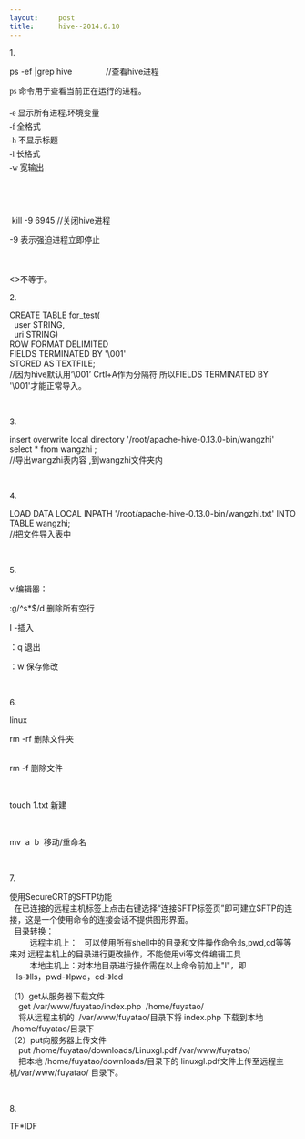 ```yaml
---
layout:     post
title:      hive--2014.6.10
---
```

<div id="article_content" class="article_content clearfix csdn-tracking-statistics" data-pid="blog" data-mod="popu_307" data-dsm="post">
								            <link rel="stylesheet" href="https://csdnimg.cn/release/phoenix/template/css/ck_htmledit_views-f76675cdea.css">
						<div class="htmledit_views" id="content_views">
                
<p>1.</p>
<p>ps -ef |grep hive               //查看hive进程</p>
<p><span style="font-family:Simsun;font-size:14px;line-height:23.999998092651367px;">ps 命令用于查看当前正在运行的进程。</span><br></p>
<p><span><span style="font-family:Simsun;font-size:14px;line-height:24px;">-e 显示所有进程,环境变量</span><br style="font-family:Simsun;font-size:14px;line-height:24px;"><span style="font-family:Simsun;font-size:14px;line-height:24px;">-f 全格式</span><br style="font-family:Simsun;font-size:14px;line-height:24px;"><span style="font-family:Simsun;font-size:14px;line-height:24px;">-h 不显示标题</span><br style="font-family:Simsun;font-size:14px;line-height:24px;"><span style="font-family:Simsun;font-size:14px;line-height:24px;">-l 长格式</span><br style="font-family:Simsun;font-size:14px;line-height:24px;"><span style="font-family:Simsun;font-size:14px;line-height:24px;">-w 宽输出</span></span></p>
<p><span style="font-family:Simsun;font-size:14px;line-height:24px;"> </span><br></p>
<p><br>
 kill -9 6945<span> </span>//关闭hive进程<span></span><br></p>
<p><span></span>-9 <span style="font-family:Simsun;font-size:14px;line-height:24px;">表示强迫进程立即停止</span></p>
<p><br></p>
<p>&lt;&gt;不等于。<br></p>
<p>2.</p>
<p>CREATE TABLE for_test(<br>
  user STRING,<br>
  uri STRING)<br>
ROW FORMAT DELIMITED<br>
FIELDS TERMINATED BY '\001'<br>
STORED AS TEXTFILE;<br>
//因为hive默认用‘\001’ Crtl+A作为分隔符 所以FIELDS TERMINATED BY '\001'才能正常导入。<br></p>
<p><br></p>
<p>3.</p>
<p>insert overwrite local directory '/root/apache-hive-0.13.0-bin/wangzhi' select * from wangzhi ;<br>
//导出wangzhi表内容 ,到wangzhi文件夹内<br></p>
<p><br></p>
<p>4.</p>
<p>LOAD DATA LOCAL INPATH '/root/apache-hive-0.13.0-bin/wangzhi.txt' INTO TABLE wangzhi;<br>
//把文件导入表中<br></p>
<p><br></p>
<p>5.</p>
<p>vi编辑器：</p>
<p>:g/^s*$/d 删除所有空行<br></p>
<p>I -插入</p>
<p>：q 退出</p>
<p>：w 保存修改</p>
<p><br></p>
<p>6.</p>
<p>linux</p>
<p>rm -rf 删除文件夹</p>
<p><br>
rm -f 删除文件<br></p>
<p><br></p>
<p>touch 1.txt 新建</p>
<p><br></p>
<p>mv  a  b  移动/重命名</p>
<p><br></p>
<p>7.</p>
<p>使用SecureCRT的SFTP功能<br>
  在已连接的远程主机标签上点击右键选择“连接SFTP标签页”即可建立SFTP的连接，这是一个使用命令的连接会话不提供图形界面。<br>
  目录转换：<br>
         远程主机上：   可以使用所有shell中的目录和文件操作命令:ls,pwd,cd等等来对 远程主机上的目录进行更改操作，不能使用vi等文件编辑工具<br>
         本地主机上：对本地目录进行操作需在以上命令前加上"l"，即<br>
   ls-》lls，pwd-》lpwd，cd-》lcd<br></p>
<p>（1）get从服务器下载文件<br>
    get /var/www/fuyatao/index.php  /home/fuyatao/<br>
    将从远程主机的  /var/www/fuyatao/目录下将 index.php 下载到本地  /home/fuyatao/目录下<br>
（2）put向服务器上传文件<br>
    put /home/fuyatao/downloads/Linuxgl.pdf /var/www/fuyatao/<br>
    把本地 /home/fuyatao/downloads/目录下的 linuxgl.pdf文件上传至远程主机/var/www/fuyatao/ 目录下。<br></p>
<p><br></p>
<p>8.</p>
<p>TF*IDF</p>
<p><img src="" alt=""><br></p>
<p><img src="https://img-blog.csdn.net/20140610150046765?watermark/2/text/aHR0cDovL2Jsb2cuY3Nkbi5uZXQvdTAxMzczNzMyNQ==/font/5a6L5L2T/fontsize/400/fill/I0JBQkFCMA==/dissolve/70/gravity/SouthEast" alt=""><img src="" alt=""><br></p>
<p><br></p>
<p><br></p>
<p><br></p>
            </div>
                </div>